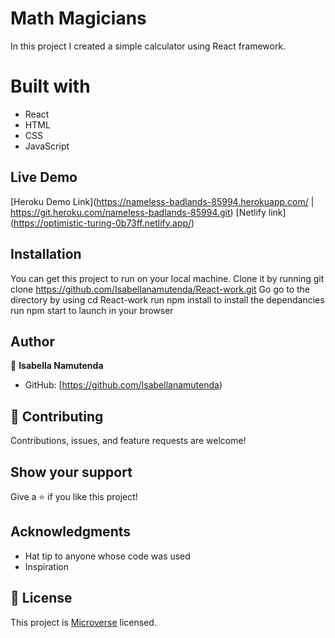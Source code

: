 # Math Magicians
In this project I created a simple calculator using React framework.






# Built with
- React
- HTML
- CSS
- JavaScript



## Live Demo
[Heroku Demo Link](https://nameless-badlands-85994.herokuapp.com/ | https://git.heroku.com/nameless-badlands-85994.git)
[Netlify link] (https://optimistic-turing-0b73ff.netlify.app/)


## Installation
You can get this project to run on your local machine. 
Clone it by running git clone https://github.com/Isabellanamutenda/React-work.git
Go go to the directory by using cd React-work
run npm install to install the dependancies
run npm start to launch in your browser

## Author

👤 **Isabella Namutenda**

- GitHub: [https://github.com/Isabellanamutenda)


## 🤝 Contributing

Contributions, issues, and feature requests are welcome!

## Show your support

Give a ⭐️ if you like this project!

## Acknowledgments

- Hat tip to anyone whose code was used
- Inspiration

## 📝 License

This project is [Microverse](https://www.microverse.org/) licensed.